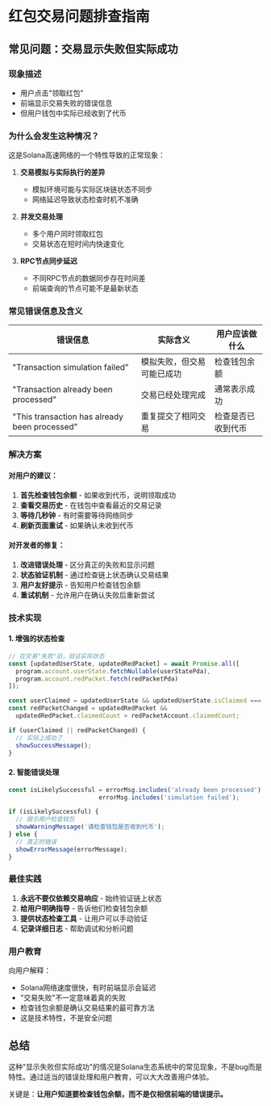 # 红包交易问题排查指南

## 常见问题：交易显示失败但实际成功

### 现象描述
- 用户点击"领取红包"
- 前端显示交易失败的错误信息
- 但用户钱包中实际已经收到了代币

### 为什么会发生这种情况？

这是Solana高速网络的一个特性导致的正常现象：

1. **交易模拟与实际执行的差异**
   - 模拟环境可能与实际区块链状态不同步
   - 网络延迟导致状态检查时机不准确

2. **并发交易处理**
   - 多个用户同时领取红包
   - 交易状态在短时间内快速变化

3. **RPC节点同步延迟**
   - 不同RPC节点的数据同步存在时间差
   - 前端查询的节点可能不是最新状态

### 常见错误信息及含义

| 错误信息 | 实际含义 | 用户应该做什么 |
|---------|----------|---------------|
| "Transaction simulation failed" | 模拟失败，但交易可能已成功 | 检查钱包余额 |
| "Transaction already been processed" | 交易已经处理完成 | 通常表示成功 |
| "This transaction has already been processed" | 重复提交了相同交易 | 检查是否已收到代币 |

### 解决方案

#### 对用户的建议：
1. **首先检查钱包余额** - 如果收到代币，说明领取成功
2. **查看交易历史** - 在钱包中查看最近的交易记录
3. **等待几秒钟** - 有时需要等待网络同步
4. **刷新页面重试** - 如果确认未收到代币

#### 对开发者的修复：
1. **改进错误处理** - 区分真正的失败和显示问题
2. **状态验证机制** - 通过检查链上状态确认交易结果
3. **用户友好提示** - 告知用户检查钱包余额
4. **重试机制** - 允许用户在确认失败后重新尝试

### 技术实现

#### 1. 增强的状态检查
```typescript
// 在交易"失败"后，验证实际状态
const [updatedUserState, updatedRedPacket] = await Promise.all([
  program.account.userState.fetchNullable(userStatePda),
  program.account.redPacket.fetch(redPacketPda)
]);

const userClaimed = updatedUserState && updatedUserState.isClaimed === 1;
const redPacketChanged = updatedRedPacket && 
  updatedRedPacket.claimedCount > redPacketAccount.claimedCount;

if (userClaimed || redPacketChanged) {
  // 实际上成功了
  showSuccessMessage();
}
```

#### 2. 智能错误处理
```typescript
const isLikelySuccessful = errorMsg.includes('already been processed') || 
                         errorMsg.includes('simulation failed');

if (isLikelySuccessful) {
  // 提示用户检查钱包
  showWarningMessage('请检查钱包是否收到代币');
} else {
  // 真正的错误
  showErrorMessage(errorMessage);
}
```

### 最佳实践

1. **永远不要仅依赖交易响应** - 始终验证链上状态
2. **给用户明确指导** - 告诉他们检查钱包余额
3. **提供状态检查工具** - 让用户可以手动验证
4. **记录详细日志** - 帮助调试和分析问题

### 用户教育

向用户解释：
- Solana网络速度很快，有时前端显示会延迟
- "交易失败"不一定意味着真的失败
- 检查钱包余额是确认交易结果的最可靠方法
- 这是技术特性，不是安全问题

## 总结

这种"显示失败但实际成功"的情况是Solana生态系统中的常见现象，不是bug而是特性。通过适当的错误处理和用户教育，可以大大改善用户体验。

关键是：**让用户知道要检查钱包余额，而不是仅相信前端的错误提示。** 